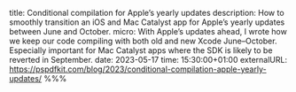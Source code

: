 title: Conditional compilation for Apple’s yearly updates
description: How to smoothly transition an iOS and Mac Catalyst app for Apple’s yearly updates between June and October.
micro: With Apple’s updates ahead, I wrote how we keep our code compiling with both old and new Xcode June–October. Especially important for Mac Catalyst apps where the SDK is likely to be reverted in September.
date: 2023-05-17
time: 15:30:00+01:00
externalURL: https://pspdfkit.com/blog/2023/conditional-compilation-apple-yearly-updates/
%%%
